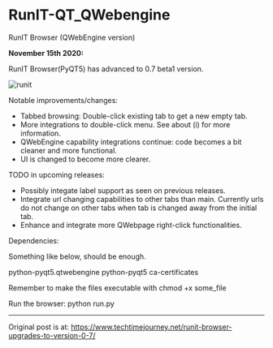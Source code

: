 # RunIT-QT_QWebengine
RunIT Browser (QWebEngine version)


<b>November 15th 2020:</b>

RunIT Browser(PyQT5) has advanced to 0.7 beta1 version.

![runit](https://user-images.githubusercontent.com/29865797/99185976-d0941080-2755-11eb-906a-7dcc022a0533.jpg)


Notable improvements/changes:

- Tabbed browsing: Double-click existing tab to get a new empty tab.
- More integrations to double-click menu. See about (i) for more information.
- QWebEngine capability integrations continue: code becomes a bit cleaner and more functional.
- UI is changed to become more clearer.

TODO in upcoming releases: 

- Possibly integate label support as seen on previous releases.
- Integrate url changing capabilities to other tabs than main. 
  Currently urls do not change on other tabs when tab is changed away from the initial tab.
- Enhance and integrate more QWebpage right-click functionalities.

	

Dependencies:

Something like below, should be enough.

python-pyqt5.qtwebengine python-pyqt5 ca-certificates




Remember to make the files executable with chmod +x some_file

Run the browser: python run.py 


_______________________________________
Original post is at: https://www.techtimejourney.net/runit-browser-upgrades-to-version-0-7/
